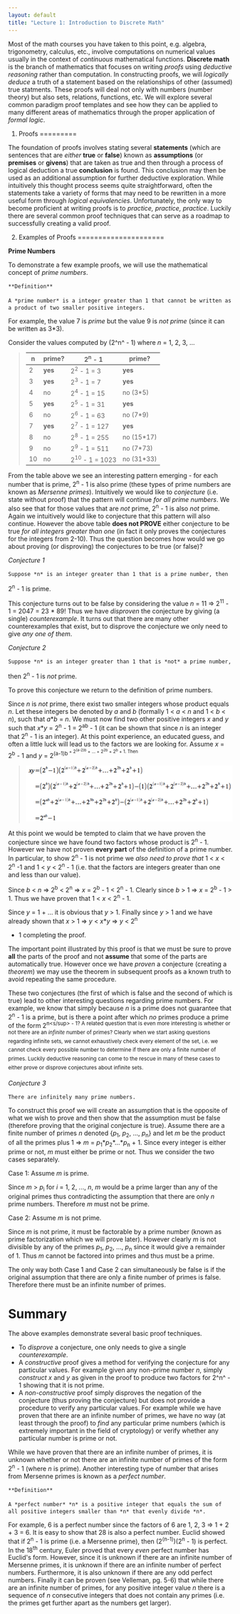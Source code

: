 ```yaml
---
layout: default
title: "Lecture 1: Introduction to Discrete Math"
---
```


Most of the math courses you have taken to this point, e.g. algebra,
trigonometry, calculus, etc., involve computations on numerical values
usually in the context of *continuous* mathematical functions.
**Discrete math** is the branch of mathematics that focuses on writing
*proofs* using *deductive reasoning* rather than computation. In
constructing proofs, we will *logically deduce* a truth of a statement
based on the relationships of other (assumed) true statments. These
proofs will deal not only with numbers (number theory) but also sets,
relations, functions, etc. We will explore several common paradigm proof
templates and see how they can be applied to many different areas of
mathematics through the proper application of *formal logic*.

1. Proofs
=========

The foundation of proofs involves stating several **statements** (which
are sentences that are *either* **true** or **false**) known as
**assumptions** (or **premises** or **givens**) that are taken as true
and then through a process of logical deduction a true **conclusion** is
found. This conclusion may then be used as an additional assumption for
further deductive exploration. While intuitively this thought process
seems quite straightforward, often the statements take a variety of
forms that may need to be rewritten in a more useful form through
*logical equivalencies*. Unfortunately, the only way to become
proficient at writing proofs is to *practice, practice, practice*.
Luckily there are several common proof techniques that can serve as a
roadmap to successfully creating a valid proof.

2. Examples of Proofs
=====================

**Prime Numbers**

To demonstrate a few example proofs, we will use the mathematical
concept of *prime numbers*.

    **Definition**

    A *prime number* is a integer greater than 1 that cannot be written as a product of two smaller positive integers.


For example, the value 7 is *prime* but the value 9 is *not prime*
(since it can be written as 3\*3).

Consider the values computed by (2^n^ - 1) where *n* = 1, 2, 3, \...

>  n | prime?  | 2<sup>n</sup> - 1         | prime?      |
> ---| ------- | ------------------------- | ----------- |
>  2 | **yes** | 2<sup>2</sup> - 1 = 3     | **yes**     |
>  3 | **yes** | 2<sup>3</sup> - 1 = 7     | **yes**     |
>  4 | no      | 2<sup>4</sup> - 1 = 15    | no (3\*5)   |
>  5 | **yes** | 2<sup>5</sup> - 1 = 31    | **yes**     |
>  6 | no      | 2<sup>6</sup> - 1 = 63    | no (7\*9)   |
>  7 | **yes** | 2<sup>7</sup> - 1 = 127   | **yes**     |
>  8 | no      | 2<sup>8</sup> - 1 = 255   | no (15\*17) |
>  9 | no      | 2<sup>9</sup> - 1 = 511   | no (7\*73)  |
> 10 | no      | 2<sup>10</sup> - 1 = 1023 | no (31\*33) |

From the table above we see an interesting pattern emerging - for each
number that is prime, 2<sup>n</sup> - 1 is also prime (these types of prime
numbers are known as *Mersenne primes*). Intuitively we would like to
*conjecture* (i.e. state without proof) that the pattern will continue
*for all prime numbers*. We also see that for those values that are
*not* prime, 2<sup>n</sup> - 1 is also *not* prime. Again we intuitively would
like to conjecture that this pattern will also continue. However the
above table **does not PROVE** either conjecture to be true *for all
integers greater than one* (in fact it only proves the conjectures for
the integers from 2-10). Thus the question becomes how would we go about
proving (or disproving) the conjectures to be true (or false)?

*Conjecture 1*

    Suppose *n* is an integer greater than 1 that is a prime number, then
2<sup>n</sup> - 1 is prime.

This conjecture turns out to be false by considering the value *n* = 11
⇒ 2<sup>11</sup> - 1 = 2047 = 23 \* 89! Thus we have *disproven* the conjecture
by giving (a single) *counterexample*. It turns out that there are many
other counterexamples that exist, but to disprove the conjecture we only
need to give *any one of them*.

*Conjecture 2*

    Suppose *n* is an integer greater than 1 that is *not* a prime number,
then 2<sup>n</sup> - 1 is *not* prime.

To prove this conjecture we return to the definition of prime numbers.

Since *n* is *not* prime, there exist two smaller integers whose product
equals *n*. Let these integers be denoted by *a* and *b* (formally 1 \<
*a* \< *n* and 1 \< *b* \< *n*), such that *a*\**b* = *n*. We must now
find two other positive integers *x* and *y* such that *x*\**y* = 2<sup>n</sup> -
1 = 2<sup>ab</sup> - 1 (it can be shown that since *n* is an integer that 2<sup>n</sup> -
1 is an integer). At this point experience, an educated guess, and often
a little luck will lead us to the factors we are looking for. Assume *x*
= 2<sup>b</sup> - 1 and *y* = 2<sup>(a-1)b<sup> + 2<sup>(a-2)b</sup> + \... + 2<sup>2b</sup> + 2<sup>b</sup> + 1.
Then

> ![image](images/lecture01/conjecture2.png)

At this point we would be tempted to claim that we have proven the
conjecture since we have found two factors whose product is 2<sup>n</sup> - 1.
However we have not proven **every part** of the definition of a prime
number. In particular, to show 2<sup>n</sup> - 1 is not prime we *also need to
prove that* 1 \< *x* \< 2<sup>n</sup> -1 and 1 \< *y* \< 2<sup>n</sup> - 1 (i.e. that the
factors are integers greater than one and less than our value).

Since *b* < *n* ⇒ 2<sup>b</sup> < 2<sup>n</sup> ⇒ *x* = 2<sup>b</sup> - 1 < 2<sup>n</sup> - 1. Clearly
since *b* > 1 ⇒ *x* = 2<sup>b</sup> - 1 > 1. Thus we have proven that 1 < *x*
< 2<sup>n</sup> - 1.

Since *y* = 1 + \... it is obvious that *y* > 1. Finally since *y* > 1
and we have already shown that *x* > 1 ⇒ *y* < *x*\**y* ⇒ *y* < 2<sup>n</sup>
- 1 completing the proof.

The important point illustrated by this proof is that we must be sure to
prove **all** the parts of the proof and not **assume** that some of the
parts are automatically true. However once we have *proven* a conjecture
(creating a *theorem*) we may use the theorem in subsequent proofs as a
known truth to avoid repeating the same procedure.

These two conjectures (the first of which is false and the second of
which is true) lead to other interesting questions regarding prime
numbers. For example, we know that simply because *n* is a prime does
not guarantee that 2<sup>n</sup> - 1 is a prime, but is there a point after which
*no* primes produce a prime of the form 2<sup>n<s\/sup> - 1? A related question
that is even more interesting is whether or not there are an *infinite*
number of primes? Clearly when we start asking questions regarding
infinite sets, we cannot exhaustively check every element of the set,
i.e. we cannot check every possible number to determine if there are
only a finite number of primes. Luckily deductive reasoning can come to
the rescue in many of these cases to either prove or disprove
conjectures about infinite sets.

*Conjecture 3*

    There are infinitely many prime numbers.

To construct this proof we will create an assumption that is the
opposite of what we wish to prove and then show that the assumption must
be false (therefore proving that the original conjecture is true).
Assume there are a finite number of primes *n* denoted {*p*<sub>1</sub>, *p*<sub>2</sub>,
\..., *p*<sub>n</sub>} and let *m* be the product of all the primes plus 1 ⇒ *m*
= *p*<sub>1</sub>\**p*<sub>2</sub>\*\...\**p*<sub>n</sub> + 1. Since every integer is either prime
or not, *m* must either be prime or not. Thus we consider the two cases
separately.

Case 1: Assume *m* is prime.

Since *m* > *p*<sub>i</sub> for *i* = 1, 2, \..., *n*, *m* would be a prime
larger than any of the original primes thus contradicting the assumption
that there are only *n* prime numbers. Therefore *m* must not be prime.

Case 2: Assume *m* is not prime.

Since *m* is not prime, it must be factorable by a prime number (known
as prime factorization which we will prove later). However clearly *m*
is not divisible by any of the primes *p*<sub>1</sub>, *p*<sub>2</sub>, \..., *p*<sub>n</sub> since
it would give a remainder of 1. Thus *m* cannot be factored into primes
and thus must be a prime.

The only way both Case 1 and Case 2 can simultaneously be false is if
the original assumption that there are only a finite number of primes is
false. Therefore there must be an infinite number of primes.

Summary
=======

The above examples demonstrate several basic proof techniques.

-   To *disprove* a conjecture, one only needs to give a single
    *counterexample*.
-   A *constructive* proof gives a method for verifying the conjecture
    for any particular values. For example given any non-prime number
    *n*, simply *construct* *x* and *y* as given in the proof to produce
    two factors for 2^n^ - 1 showing that it is not prime.
-   A *non-constructive* proof simply disproves the negation of the
    conjecture (thus proving the conjecture) but does not provide a
    procedure to verify any particular values. For example while we have
    proven that there are an infinite number of primes, we have no way
    (at least through the proof) to *find* any particular prime numbers
    (which is extremely important in the field of cryptology) or verify
    whether any particular number is prime or not.

While we have proven that there are an infinite number of primes, it is
unknown whether or not there are an infinite number of primes of the
form 2<sup>n</sup> - 1 (where *n* is prime). Another interesting type
of number that arises from Mersenne primes is known as a *perfect
number*.

    **Definition**

    A *perfect number* *n* is a positive integer that equals the sum of all positive integers smaller than *n* that evenly divide *n*.

For example, 6 is a perfect number since the factors of 6 are 1, 2, 3 ⇒
1 + 2 + 3 = 6. It is easy to show that 28 is also a perfect number.
Euclid showed that if 2<sup>n</sup> - 1 is prime (i.e. a Mersenne prime), then
(2<sup>(n-1)</sup>)(2<sup>n</sup> - 1) is perfect. In the 18<sup>th</sup> century, Euler proved
that every *even* perfect number has Euclid's form. However, since it
is unknown if there are an infinite number of Mersenne primes, it is
unknown if there are an infinite number of perfect numbers. Furthermore,
it is also unknown if there are any odd perfect numbers. Finally it can
be proven (see Velleman, pg. 5-6) that while there are an infinite
number of primes, for any positive integer value *n* there is a sequence
of *n* consecutive integers that does not contain any primes (i.e. the
primes get further apart as the numbers get larger).
